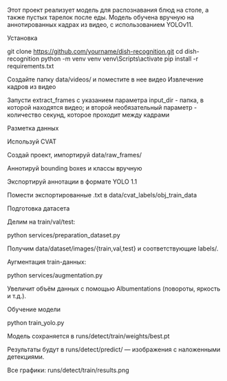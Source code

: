 Этот проект реализует модель для распознавания блюд на столе, а также пустых тарелок после еды. Модель обучена вручную на аннотированных кадрах из видео, с использованием YOLOv11.

Установка

git clone https://github.com/yourname/dish-recognition.git
cd dish-recognition
python -m venv venv
venv\Scripts\activate 
pip install -r requirements.txt

Создайте папку data/videos/ и поместите в нее видео
Извлечение кадров из видео

Запусти extract_frames с указанием параметра input_dir - папка, в которой находятся видео; и второй необязательный параметр - количество секунд, которое проходит между кадрами

Разметка данных

Используй CVAT 

Создай проект, импортируй data/raw_frames/

Аннотируй bounding boxes и классы вручную

Экспортируй аннотации в формате YOLO 1.1

Помести экспортированные .txt в data/cvat_labels/obj_train_data

Подготовка датасета

Делим на train/val/test:

python services/preparation_dataset.py

Получим data/dataset/images/{train,val,test} и соответствующие labels/.

Аугментация train-данных:

python services/augmentation.py

Увеличит объём данных с помощью Albumentations (повороты, яркость и т.д.).


Обучение модели

python train_yolo.py


Модель сохраняется в runs/detect/train/weights/best.pt

Результаты будут в runs/detect/predict/ — изображения с наложенными детекциями.

Все графики: runs/detect/train/results.png
